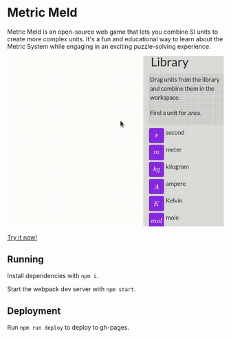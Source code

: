 # Metric Meld

Metric Meld is an open-source web game that lets you combine SI units to create more complex units. It's a fun and educational way to learn about the Metric System while engaging in an exciting puzzle-solving experience.

![Demo](docs/demo.gif)

[Try it now!](https://frcroth.github.io/metric-meld/)

## Running

Install dependencies with `npm i`.

Start the webpack dev server with `npm start`.

## Deployment

Run `npm run deploy` to deploy to gh-pages.
